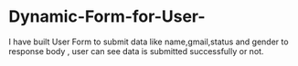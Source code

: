 # Dynamic-Form-for-User-
I have built User Form to submit data like name,gmail,status and gender  to response body , user can see data is submitted successfully or not. 

